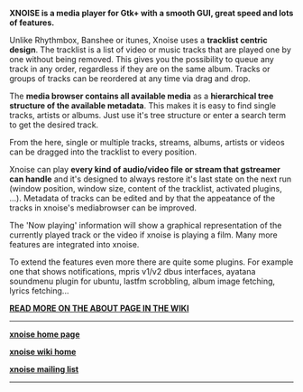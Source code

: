 **XNOISE is a media player for Gtk+ with a smooth GUI, great speed and lots of features.**

Unlike Rhythmbox, Banshee or itunes, Xnoise uses a **tracklist centric design**. The tracklist is a list of video or music tracks that are played one by one without being removed.
This gives you the possibility to queue any track in any order, regardless if they are on the same album. Tracks or groups of tracks can be reordered at any time via drag and drop.


The **media browser contains all available media** as a **hierarchical tree structure of the available metadata**. This makes it is easy to find single tracks, artists or albums. Just use it's tree structure or enter a search term to get the desired track.

From the here, single or multiple tracks, streams, albums, artists or videos can be dragged into the tracklist to every position.


Xnoise can play **every kind of audio/video file or stream that gstreamer can handle** and it's designed to always restore it's last state on the next run (window position, window size, content of the tracklist, activated plugins, ...).
Metadata of tracks can be edited and by that the appeatance of the tracks in xnoise's mediabrowser can be improved.

The 'Now playing' information will show a graphical representation of the currently played track or the video if xnoise is playing a film. Many more features are integrated into xnoise.

To extend the features even more there are quite some plugins. For example one that shows notifications, mpris v1/v2 dbus interfaces, ayatana soundmenu plugin for ubuntu, lastfm scrobbling, album image fetching, lyrics fetching... 


**[READ MORE ON THE ABOUT PAGE IN THE WIKI](https://github.com/shuerhaaken/xnoise/wiki/About)**

***


**[xnoise home page](http://www.xnoise-media-player.com/)**

**[xnoise wiki home](https://github.com/shuerhaaken/xnoise/wiki/Home)**

**[xnoise mailing list](http://groups.google.com/group/xnoise)**

***

